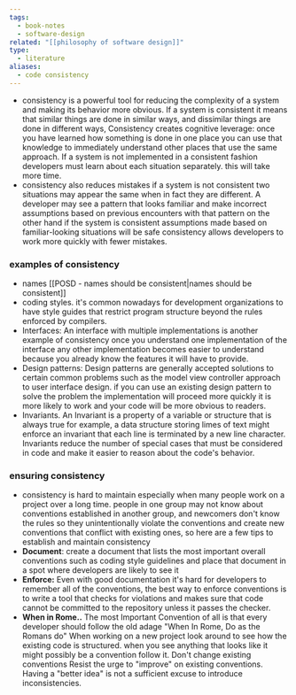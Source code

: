 ```yaml
---
tags:
  - book-notes
  - software-design
related: "[[philosophy of software design]]"
type:
  - literature
aliases:
  - code consistency
---
```

- consistency is a powerful tool for reducing the complexity of a system and making its behavior more obvious. If a system is consistent it means that similar things are done in similar ways, and dissimilar things are done in different ways, Consistency creates cognitive leverage: once you have learned how something is done in one place you can use that knowledge to immediately understand other places that use the same approach. If a system is not implemented in a consistent fashion developers must learn about each situation separately. this will take more time.
- consistency also reduces mistakes if a system is not consistent two situations may appear the same when in fact they are different. A developer may see a pattern that looks familiar and make incorrect assumptions based on previous encounters with that pattern on the other hand if the system is consistent assumptions made based on familiar-looking situations will be safe consistency allows developers to work more quickly with fewer mistakes.
### examples of consistency
- names [[POSD - names should be consistent|names should be consistent]]
- coding styles. it's common nowadays for development organizations to have style guides that restrict program structure beyond the rules enforced by compilers.
- Interfaces: An interface with multiple implementations is another example of consistency once you understand one implementation of the interface any other implementation becomes easier to understand because you already know the features it will have to provide.
- Design patterns: Design patterns are generally accepted solutions to certain common problems such as the model view controller approach to user interface design. if you can use an existing design pattern to solve the problem the implementation will proceed more quickly it is more likely to work and your code will be more obvious to readers.
- Invariants. An Invariant is a property of a variable or structure that is always true for example, a data structure storing limes of text might enforce an invariant that each line is terminated by a new line character. Invariants reduce the number of special cases that must be considered in code and make it easier to reason about the code's behavior.
### ensuring consistency
- consistency is hard to maintain especially when many people work on a project over a long time. people in one group may not know about conventions established in another group, and newcomers don't know the rules so they unintentionally violate the conventions and create new conventions that conflict with existing ones, so here are a few tips to establish and maintain consistency
- **Document**: create a document that lists the most important overall conventions such as coding style guidelines and place that document in a spot where developers are likely to see it
- **Enforce:** Even with good documentation it's hard for developers to remember all of the conventions, the best way to enforce conventions is to write a tool that checks for violations and makes sure that code cannot be committed to the repository unless it passes the checker.
- **When in Rome..** The most Important Convention of all is that every developer should follow the old adage "When In Rome, Do as the Romans do" When working on a new project look around to see how the existing code is structured. when you see anything that looks like it might possibly be a convention follow it. Don't change existing conventions Resist the urge to "improve" on existing conventions. Having a "better idea" is not a sufficient excuse to introduce inconsistencies.